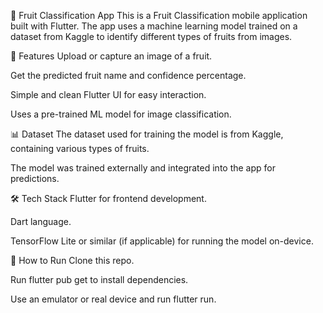 
🍎 Fruit Classification App
This is a Fruit Classification mobile application built with Flutter. The app uses a machine learning model trained on a dataset from Kaggle to identify different types of fruits from images.

📱 Features
Upload or capture an image of a fruit.

Get the predicted fruit name and confidence percentage.

Simple and clean Flutter UI for easy interaction.

Uses a pre-trained ML model for image classification.

📊 Dataset
The dataset used for training the model is from Kaggle, containing various types of fruits.

The model was trained externally and integrated into the app for predictions.

🛠️ Tech Stack
Flutter for frontend development.

Dart language.

TensorFlow Lite or similar (if applicable) for running the model on-device.

🚀 How to Run
Clone this repo.

Run flutter pub get to install dependencies.

Use an emulator or real device and run flutter run.





